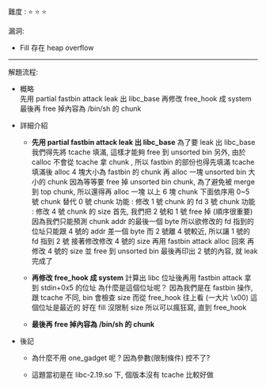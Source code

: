  難度 :  :star: :star: :star: 
  
  漏洞:

  - Fill 存在 heap overflow <br>
       
           
   ---
  
  解題流程:
           
 * 概略 <br>
           先用 partial fastbin attack leak 出 libc_base 
           再修改 free_hook 成 system 
          最後再 free 掉內容為 /bin/sh 的 chunk 
  
 * 詳細介紹
   * <b>先用 partial fastbin attack leak 出 libc_base</b>
     為了要 leak 出 libc_base 我們得先將 tcache 填滿, 這樣才能夠 free 到 unsorted bin
     另外, 由於 calloc 不會從 tcache 拿 chunk , 所以 fastbin 的部份也得先填滿 tcache
     填滿後 alloc 4 塊大小為 fastbin 的 chunk 再 alloc 一塊 unsorted bin 大小的 chunk
     因為等等要 free 掉 unsorted bin chunk, 為了避免被 merge 到 top chunk, 所以還得再 alloc 一塊
     以上 6 塊 chunk 下面依序用 0~5 號 chunk 替代
     0 號 chunk 功能 : 修改 1 號 chunk 的 fd
     3 號 chunk 功能 : 修改 4 號 chunk 的 size
     首先, 我們把 2 號和 1 號 free 掉 (順序很重要)
     因為我們只能預測 chunk addr 的最後一個 byte
     所以欲修改的 fd 指到的位址只能跟 4 號的 addr 差一個 byte
     而 2 號離 4 號較近, 所以讓 1 號的 fd 指到 2 號
     接著修改修改 4 號的 size
     再用 fastbin attack alloc 回來
     再修改 4 號的 size 並 free 到 unsorted bin
     最後再印出 2 號的內容, 就 leak 完成了
     
   * <b>再修改 free_hook 成 system</b>
計算出 libc 位址後再用 fastbin attack 拿到 stdin+0x5 的位址
為什麼是這個位址呢？
因為我們是在 fastbin 操作, 跟 tcache 不同, bin 會檢查 size
而從 free_hook 往上看 (一大片 \x00) 這個位址是最近的
好在 fill 沒限制 size 所以可以瘋狂寫, 直到 free_hook

   * <b> 最後再 free 掉內容為 /bin/sh 的 chunk</b>

* 後記
  * 為什麼不用 one_gadget 呢 ?
因為參數(限制條件) 控不了?

  * 這題當初是在 libc-2.19.so 下, 個版本沒有 tcache 比較好做
     
